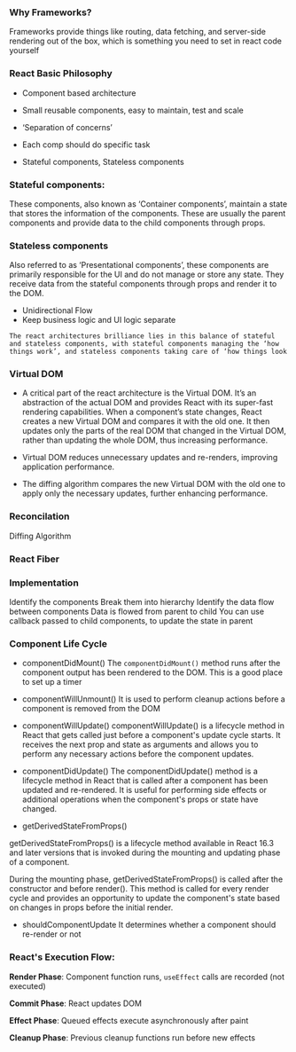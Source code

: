 
### Why Frameworks?
Frameworks provide things like routing, data fetching, and server-side rendering out of the box, which is something you need to set in react code yourself


### React Basic Philosophy
* Component based architecture

* Small reusable components, easy to maintain, test and scale

* ‘Separation of concerns’

* Each comp should do specific task

* Stateful components, Stateless components

### Stateful components: 
These components, also known as ‘Container components’, maintain a state that stores the information of the components. These are usually the parent components and provide data to the child components through props.

### Stateless components
Also referred to as ‘Presentational components’, these components are primarily responsible for the UI and do not manage or store any state. They receive data from the stateful components through props and render it to the DOM.

* Unidirectional Flow
* Keep business logic and UI logic separate

```
The react architectures brilliance lies in this balance of stateful and stateless components, with stateful components managing the ‘how things work’, and stateless components taking care of ‘how things look

```


### Virtual DOM
* A critical part of the react architecture is the Virtual DOM. It’s an abstraction of the actual DOM and provides React with its super-fast rendering capabilities. When a component’s state changes, React creates a new Virtual DOM and compares it with the old one. It then updates only the parts of the real DOM that changed in the Virtual DOM, rather than updating the whole DOM, thus increasing performance.

* Virtual DOM reduces unnecessary updates and re-renders, improving application performance.

* The diffing algorithm compares the new Virtual DOM with the old one to apply only the necessary updates, further enhancing performance.


### Reconcilation

Diffing Algorithm

### React Fiber


### Implementation

Identify the components
Break them into hierarchy
Identify the data flow between components
Data is flowed from parent to child
You can use callback passed to child components, to update the state in parent


### Component Life Cycle

* componentDidMount()
The `componentDidMount()` method runs after the component output has been rendered to the DOM. This is a good place to set up a timer


* componentWillUnmount()
 It is used to perform cleanup actions before a component is removed from the DOM


* componentWillUpdate()
componentWillUpdate() is a lifecycle method in React that gets called just before a component's update cycle starts. It receives the next prop and state as arguments and allows you to perform any necessary actions before the component updates.

* componentDidUpdate()
The componentDidUpdate() method is a lifecycle method in React that is called after a component has been updated and re-rendered. It is useful for performing side effects or additional operations when the component's props or state have changed.

* getDerivedStateFromProps()

getDerivedStateFromProps() is a lifecycle method available in React 16.3 and later versions that is invoked during the mounting and updating phase of a component.

During the mounting phase, getDerivedStateFromProps() is called after the constructor and before render(). This method is called for every render cycle and provides an opportunity to update the component's state based on changes in props before the initial render.


* shouldComponentUpdate 
It determines whether a component should re-render or not


### React's Execution Flow:

**Render Phase**: Component function runs, `useEffect` calls are recorded (not executed)

**Commit Phase**: React updates DOM

**Effect Phase**: Queued effects execute asynchronously after paint

**Cleanup Phase**: Previous cleanup functions run before new effects

